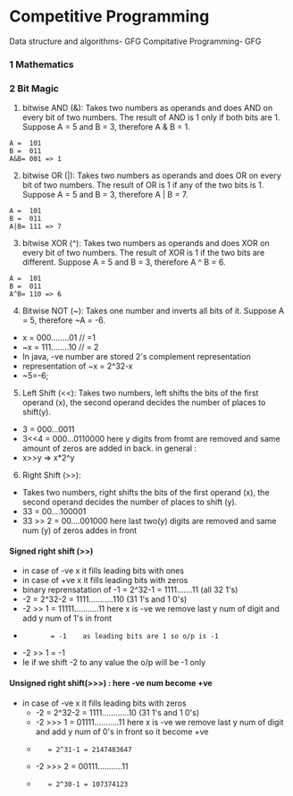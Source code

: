 # Competitive Programming
Data structure and algorithms- GFG
Compitative Programming- GFG


### 1 Mathematics


### 2 Bit Magic

1. bitwise AND (&):
Takes two numbers as operands and does AND on every bit of two numbers. 
The result of AND is 1 only if both bits are 1. 
Suppose A = 5 and B = 3, therefore A & B = 1.
```
A =  101
B =  011
A&B= 001 => 1
```

2. bitwise OR (|):
Takes two numbers as operands and does OR on every bit of two numbers. 
The result of OR is 1 if any of the two bits is 1.
Suppose A = 5 and B = 3, therefore A | B = 7.
```
A =  101
B =  011
A|B= 111 => 7
```
3. bitwise XOR (^): 
Takes two numbers as operands and does XOR on every bit of two numbers. 
The result of XOR is 1 if the two bits are different. 
Suppose A = 5 and B = 3, therefore A ^ B = 6.
```
A =  101
B =  011
A^B= 110 => 6
```
4. Bitwise NOT (~):
Takes one number and inverts all bits of it. 
Suppose A = 5, therefore ~A = -6.
-   x = 000........01 // =1
-  ~x = 111........10 // = 2
-  In java, -ve number are stored 2's complement representation
-  representation of ~x = 2^32-x
 - ~5=-6;

 5. Left Shift (<<):
 Takes two numbers, left shifts the bits of the first operand (x), 
 the second operand decides the number of places to shift(y).
 -  3    = 000...0011
 -  3<<4 = 000...0110000  here y digits from fromt are removed and same amount of zeros are added in back.
  in general : 
 -  x>>y => x*2^y

6. Right Shift (>>):
 - Takes two numbers, right shifts the bits of the first operand (x), 
 the second operand decides the number of places to shift (y).
 - 33      = 00....100001
 - 33 >> 2 = 00....001000   here last two(y) digits are removed and same num (y) of zeros addes in front

#### Signed right shift (>>)  
 - in case of -ve x it fills leading bits with ones 
 - in case of +ve x it fills leading bits with zeros
- binary reprensatation of -1 = 2^32-1 = 1111.......11 (all 32 1's)
- -2 = 2^32-2 = 1111...........110 (31 1's and 1 0's)
- -2 >> 1     = 11111...........11 here x is -ve we remove last y num of digit and add y num of 1's in front
-            = -1    as leading bits are 1 so o/p is -1
- -2 >> 1     = -1
-  Ie if we shift -2 to any value the o/p will be -1 only

#### Unsigned right shift(>>>) : here -ve num become +ve 
 - in case of -ve x it fills leading bits with zeros
    - -2 = 2^32-2 = 1111............10 (31 1's and 1 0's)
    - -2 >>> 1    = 01111...........11  here x is -ve we remove last y num of digit and add y num of 0's in front so it become +ve <br/>
    -        = 2^31-1 = 2147483647
    - -2 >>> 2    = 00111...........11
    -        = 2^30-1 = 107374123
 
